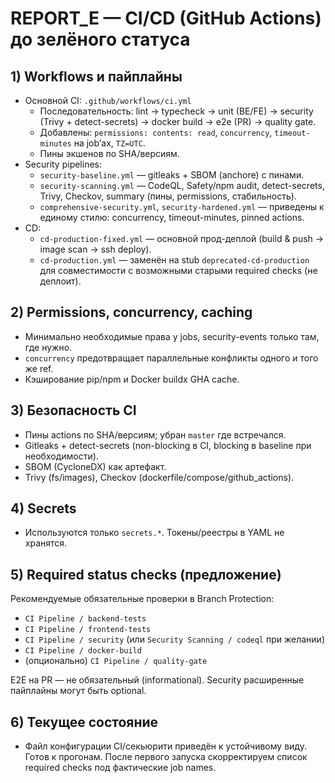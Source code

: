# REPORT_E — CI/CD (GitHub Actions) до зелёного статуса

## 1) Workflows и пайплайны

- Основной CI: `.github/workflows/ci.yml`
  - Последовательность: lint → typecheck → unit (BE/FE) → security (Trivy + detect-secrets) → docker build → e2e (PR) → quality gate.
  - Добавлены: `permissions: contents: read`, `concurrency`, `timeout-minutes` на job’ах, `TZ=UTC`.
  - Пины экшенов по SHA/версиям.
- Security pipelines:
  - `security-baseline.yml` — gitleaks + SBOM (anchore) с пинами.
  - `security-scanning.yml` — CodeQL, Safety/npm audit, detect-secrets, Trivy, Checkov, summary (пины, permissions, стабильность).
  - `comprehensive-security.yml`, `security-hardened.yml` — приведены к единому стилю: concurrency, timeout-minutes, pinned actions.
- CD:
  - `cd-production-fixed.yml` — основной прод-деплой (build & push → image scan → ssh deploy). 
  - `cd-production.yml` — заменён на stub `deprecated-cd-production` для совместимости с возможными старыми required checks (не деплоит).

## 2) Permissions, concurrency, caching

- Минимально необходимые права у jobs, security-events только там, где нужно.
- `concurrency` предотвращает параллельные конфликты одного и того же ref.
- Кэширование pip/npm и Docker buildx GHA cache.

## 3) Безопасность CI

- Пины actions по SHA/версиям; убран `master` где встречался.
- Gitleaks + detect-secrets (non-blocking в CI, blocking в baseline при необходимости).
- SBOM (CycloneDX) как артефакт.
- Trivy (fs/images), Checkov (dockerfile/compose/github_actions).

## 4) Secrets

- Используются только `secrets.*`. Токены/реестры в YAML не хранятся.

## 5) Required status checks (предложение)

Рекомендуемые обязательные проверки в Branch Protection:
- `CI Pipeline / backend-tests`
- `CI Pipeline / frontend-tests`
- `CI Pipeline / security` (или `Security Scanning / codeql` при желании)
- `CI Pipeline / docker-build`
- (опционально) `CI Pipeline / quality-gate`

E2E на PR — не обязательный (informational). Security расширенные пайплайны могут быть optional.

## 6) Текущее состояние

- Файл конфигурации CI/секьюрити приведён к устойчивому виду. Готов к прогонам. После первого запуска скорректируем список required checks под фактические job names.
